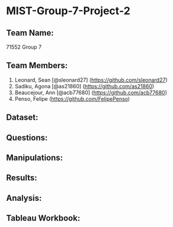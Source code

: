 # MIST-Group-7-Project-2

## Team Name:
71552 Group 7

## Team Members:
1. Leonard, Sean [@sleonard27] (https://github.com/sleonard27)
2. Sadiku, Agona [@as21860] (https://github.com/as21860)
3. Beaucejour, Ann [@acb77680] (https://github.com/acb77680)
4. Penso, Felipe (https://github.com/FelipePenso)

## Dataset:

## Questions:

## Manipulations:

## Results:

## Analysis:

## Tableau Workbook:
